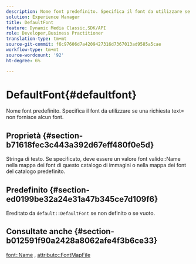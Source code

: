 ```yaml
---
description: Nome font predefinito. Specifica il font da utilizzare se una richiesta text= non fornisce alcun font.
solution: Experience Manager
title: DefaultFont
feature: Dynamic Media Classic,SDK/API
role: Developer,Business Practitioner
translation-type: tm+mt
source-git-commit: f6c97606d7a4209427316d7367013ad9585a5cae
workflow-type: tm+mt
source-wordcount: '92'
ht-degree: 6%

---
```



# DefaultFont{#defaultfont}

Nome font predefinito. Specifica il font da utilizzare se una richiesta text= non fornisce alcun font.

## Proprietà {#section-b71618fec3c443a392d67eff480f0e5d}

Stringa di testo. Se specificato, deve essere un valore font valido::Name nella mappa dei font di questo catalogo di immagini o nella mappa dei font del catalogo predefinito.

## Predefinito {#section-ed0199be32a24e31a47b345ce7d109f6}

Ereditato da `default::DefaultFont` se non definito o se vuoto.

## Consultate anche {#section-b012591f90a2428a8062afe4f3b6ce33}

[font::Name](../../../../../is-api/image-catalog/image-serving-api-ref/c-image-catalog-reference/c-font-map-reference/r-name-font.md#reference-c55889877dc54aabb60734dcde86ee76) ,  [attributo::FontMapFile](../../../../../is-api/image-catalog/image-serving-api-ref/c-image-catalog-reference/c-attributes-reference/r-fontmapfile.md#reference-22e077d4595b45b6a6e549b8499ecb76)
